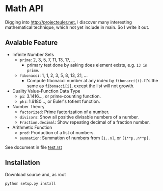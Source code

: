 Math API
========

Digging into <http://projecteuler.net>, I discover many interesting
mathematical technique, which not yet include in main. So I write it out.

Avalable Feature
----------------

- Infinite Number Sets
    - `prime`: 2, 3, 5, 7, 11, 13, 17, ...
        - primary test done by asking does element exists, e.g. `13 in prime`.
    - `fibonacci`: 1, 1, 2, 3, 5, 8, 13, 21, ...
        - Compute fibonacci number at any index by `fibonacci(i)`.
            It's the same as `fibonacci[i]`, except the list will not growth.
- Duality Value-Function Data Type
    - `pi`: 3.1416..., or prime-counting function.
    - `phi`: 1.6180..., or Euler's totient function.
- Number Theory
    - `factorized`: Prime factorization of a number.
    - `divisors`: Show all positive divisable numbers of a number.
    - `Fraction.decimal`: Show repeating decimal of a fraction number.
- Arithmetic Function
    - `prod`: Production of a list of numbers.
    - `summation`: Summation of numbers from `[1..n]`, or `[1**p..n**p]`.

See document in file [test.rst](./test.rst)

Installation
------------

Download source and, as root

    python setup.py install

